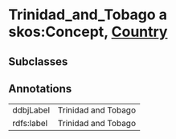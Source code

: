 # Trinidad_and_Tobago a skos:Concept, [Country](/0.1/Country)

## Subclasses

## Annotations

|||
|-----|-----|
|ddbjLabel|Trinidad and Tobago|
|rdfs:label|Trinidad and Tobago|

